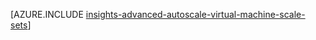<properties
    pageTitle="Configurazione Autoscale utilizzare i modelli di Manager delle risorse per i set di scala macchine Virtuali avanzata | Microsoft Azure"
    description="Configurare autoscale per set di scala macchine Virtuali in base a più regole e i profili di posta elettronica e webhoook notifiche per azioni scala."
    authors="kamathashwin"
    manager="timlt"
    editor=""
    services="virtual-machine-scale-sets"
    documentationCenter=""/>

<tags
    ms.service="virtual-machine-scale-sets"
    ms.workload="na"
    ms.tgt_pltfrm="na"
    ms.devlang="na"
    ms.topic="article"
    ms.date="08/04/2016"
    ms.author="ashwink"/>

[AZURE.INCLUDE [insights-advanced-autoscale-virtual-machine-scale-sets](../../includes/insights-advanced-autoscale-virtual-machine-scale-sets.md)]
